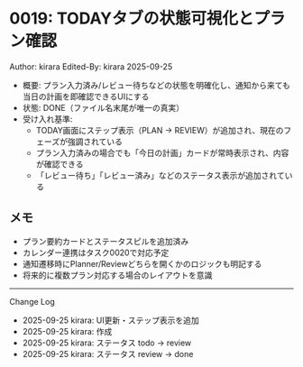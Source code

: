 # 0019: TODAYタブの状態可視化とプラン確認

Author: kirara
Edited-By: kirara 2025-09-25

- 概要: プラン入力済み/レビュー待ちなどの状態を明確化し、通知から来ても当日の計画を即確認できるUIにする
- 状態: DONE（ファイル名末尾が唯一の真実）
- 受け入れ基準:
  - TODAY画面にステップ表示（PLAN → REVIEW）が追加され、現在のフェーズが強調されている
  - プラン入力済みの場合でも「今日の計画」カードが常時表示され、内容が確認できる
  - 「レビュー待ち」「レビュー済み」などのステータス表示が追加されている

## メモ
- プラン要約カードとステータスピルを追加済み
- カレンダー連携はタスク0020で対応予定
- 通知遷移時にPlanner/Reviewどちらを開くかのロジックも明記する
- 将来的に複数プラン対応する場合のレイアウトを意識

---
Change Log
- 2025-09-25 kirara: UI更新・ステップ表示を追加
- 2025-09-25 kirara: 作成
- 2025-09-25 kirara: ステータス todo → review
- 2025-09-25 kirara: ステータス review → done
